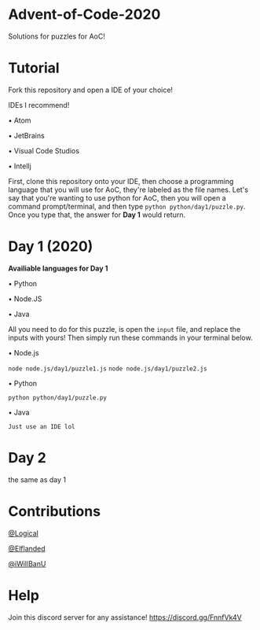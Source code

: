 # Advent-of-Code-2020
Solutions for puzzles for AoC!

# Tutorial

  Fork this repository and open a IDE of your choice!

  IDEs I recommend!
  
   • Atom
    
   • JetBrains
    
   • Visual Code Studios
   
   • Intellj
  
  First, clone this repository onto your IDE, then choose a programming language that you will use for AoC, they're labeled as the file names.
   Let's say that you're wanting to use python for AoC, then you will open a command prompt/terminal, and then type `python python/day1/puzzle.py`. Once you type     that, the answer for **Day 1** would return.
  
  
  
 # Day 1 (2020)  
  
  **Availiable languages for Day 1**
   
   • Python
     
   • Node.JS
   
   • Java
     
  
  All you need to do for this puzzle, is open the `input` file, and replace the inputs with yours!
  Then simply run these commands in your terminal below.
  
  
   • Node.js
   
   `node node.js/day1/puzzle1.js`
   `node node.js/day1/puzzle2.js`
   
   • Python
   
   `python python/day1/puzzle.py`

   • Java
   
   `Just use an IDE lol`
   
# Day 2

the same as day 1

# Contributions

[@Logical](https://github.com/LogicologistDev)

[@Elflanded](https://github.com/Elflanded)

[@iWillBanU](https://github.com/Mattx8y)

# Help 

Join this discord server for any assistance! https://discord.gg/FnnfVk4V
